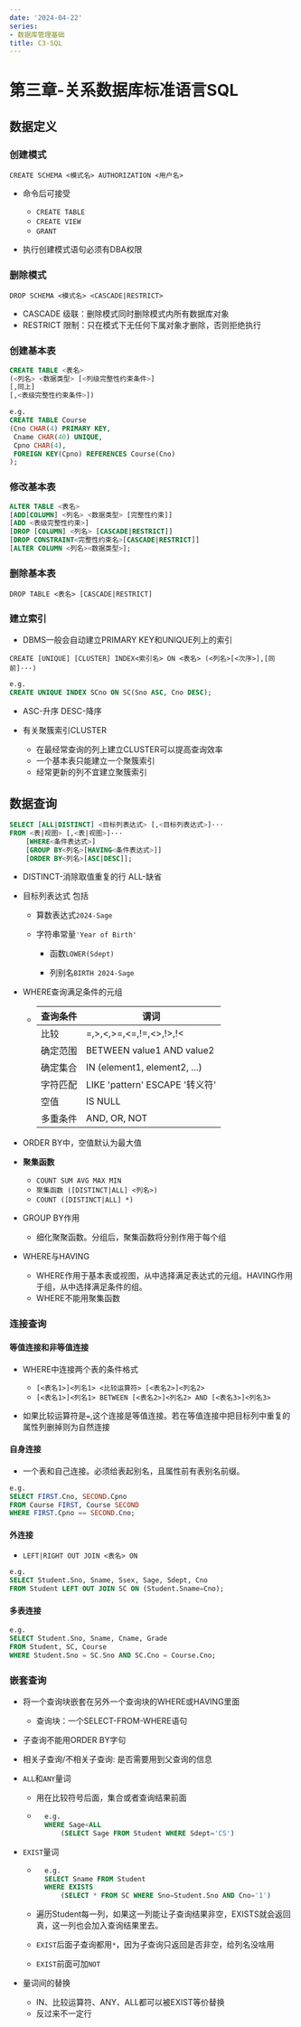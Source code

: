 ```yaml
---
date: '2024-04-22'
series:
- 数据库管理基础
title: C3-SQL
---
```


# 第三章-关系数据库标准语言SQL

## 数据定义

### 创建模式

`CREATE SCHEMA <模式名> AUTHORIZATION <用户名>`

- 命令后可接受
    - `CREATE TABLE`
    - `CREATE VIEW`
    - `GRANT`

- 执行创建模式语句必须有DBA权限

### 删除模式

`DROP SCHEMA <模式名> <CASCADE|RESTRICT>`

- CASCADE 级联：删除模式同时删除模式内所有数据库对象
- RESTRICT 限制：只在模式下无任何下属对象才删除，否则拒绝执行

### 创建基本表

```sql
CREATE TABLE <表名>
(<列名> <数据类型> [<列级完整性约束条件>]
[,同上]
[,<表级完整性约束条件>])
```

```sql
e.g.
CREATE TABLE Course
(Cno CHAR(4) PRIMARY KEY,
 Cname CHAR(40) UNIQUE,
 Cpno CHAR(4),
 FOREIGN KEY(Cpno) REFERENCES Course(Cno)
);
```

### 修改基本表

```sql
ALTER TABLE <表名>
[ADD[COLUMN] <列名> <数据类型> [完整性约束]]
[ADD <表级完整性约束>]
[DROP [COLUMN] <列名> [CASCADE|RESTRICT]]
[DROP CONSTRAINT<完整性约束名>[CASCADE|RESTRICT]]
[ALTER COLUMN <列名><数据类型>];
```

### 删除基本表

`DROP TABLE <表名> [CASCADE|RESTRICT]`

### 建立索引

- DBMS一般会自动建立PRIMARY KEY和UNIQUE列上的索引

`CREATE [UNIQUE] [CLUSTER] INDEX<索引名> ON <表名> (<列名>[<次序>],[同前]···) `

```sql
e.g.
CREATE UNIQUE INDEX SCno ON SC(Sno ASC, Cno DESC);
```

- ASC-升序	DESC-降序

- 有关聚簇索引CLUSTER
    - 在最经常查询的列上建立CLUSTER可以提高查询效率
    - 一个基本表只能建立一个聚簇索引
    - 经常更新的列不宜建立聚簇索引

## 数据查询

```sql
SELECT [ALL|DISTINCT] <目标列表达式> [,<目标列表达式>]···
FROM <表|视图> [,<表|视图>]···
	[WHERE<条件表达式>]
	[GROUP BY<列名>[HAVING<条件表达式>]]
	[ORDER BY<列名>[ASC|DESC]];
```

- DISTINCT-消除取值重复的行	ALL-缺省

- 目标列表达式 包括

    - 算数表达式`2024-Sage`
    - 字符串常量`'Year of Birth'`

    	- 函数`LOWER(Sdept)`

    	- 列别名`BIRTH 2024-Sage`

- WHERE查询满足条件的元组

    - | 查询条件 | 谓词                           |
        | -------- | ------------------------------ |
        | 比较     | =,>,<,>=,<=,!=,<>,!>,!<        |
        | 确定范围 | BETWEEN value1 AND value2      |
        | 确定集合 | IN (element1, element2, ...)   |
        | 字符匹配 | LIKE 'pattern' ESCAPE '转义符' |
        | 空值     | IS NULL                        |
        | 多重条件 | AND, OR, NOT                   |

- ORDER BY中，空值默认为最大值
- **聚集函数**
    - `COUNT SUM AVG MAX MIN`
    - `聚集函数 ([DISTINCT|ALL] <列名>)`
    - `COUNT ([DISTINCT|ALL] *)`

- GROUP BY作用
    - 细化聚聚函数。分组后，聚集函数将分别作用于每个组

- WHERE与HAVING
    - WHERE作用于基本表或视图，从中选择满足表达式的元组。HAVING作用于组，从中选择满足条件的组。
    - WHERE不能用聚集函数

### 连接查询

#### 等值连接和非等值连接

- WHERE中连接两个表的条件格式
    - `[<表名1>]<列名1> <比较运算符> [<表名2>]<列名2>`
    - `[<表名1>]<列名1> BETWEEN [<表名2>]<列名2> AND [<表名3>]<列名3>`

- 如果比较运算符是`=`,这个连接是等值连接。若在等值连接中把目标列中重复的属性列删掉则为自然连接

#### 自身连接

- 一个表和自己连接。必须给表起别名，且属性前有表别名前缀。

```sql
e.g.
SELECT FIRST.Cno, SECOND.Cpno
FROM Course FIRST, Course SECOND
WHERE FIRST.Cpno == SECOND.Cno;
```

#### 外连接

- `LEFT|RIGHT OUT JOIN <表名> ON`

```sql
e.g.
SELECT Student.Sno, Sname, Ssex, Sage, Sdept, Cno
FROM Student LEFT OUT JOIN SC ON (Student.Sname=Cno);
```

#### 多表连接

```sql
e.g.
SELECT Student.Sno, Sname, Cname, Grade
FROM Student, SC, Course
WHERE Student.Sno = SC.Sno AND SC.Cno = Course.Cno;
```

### 嵌套查询

- 将一个查询块嵌套在另外一个查询块的WHERE或HAVING里面
    - 查询块：一个SELECT-FROM-WHERE语句
- 子查询不能用ORDER BY字句

- 相关子查询/不相关子查询: 是否需要用到父查询的信息

- `ALL`和`ANY`量词

    - 用在比较符号后面，集合或者查询结果前面

    - ```sql
        e.g.
        WHERE Sage<ALL
        	(SELECT Sage FROM Student WHERE Sdept='CS')
        ```

- `EXIST`量词

    - ```sql
        e.g.
        SELECT Sname FROM Student
        WHERE EXISTS
        	(SELECT * FROM SC WHERE Sno=Student.Sno AND Cno='1')
        ```

    - 遍历Student每一列，如果这一列能让子查询结果非空，EXISTS就会返回真，这一列也会加入查询结果里去。
    - `EXIST`后面子查询都用`*`，因为子查询只返回是否非空，给列名没啥用
    - `EXIST`前面可加`NOT`

- 量词间的替换

    - IN、比较运算符、ANY、ALL都可以被EXIST等价替换
    - 反过来不一定行